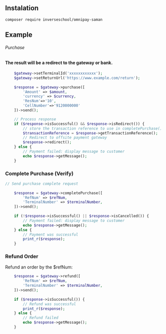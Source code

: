 ## Instalation

    composer require inverseschool/omnipay-saman

## Example

###### Purchase

#### The result will be a redirect to the gateway or bank.

```php
    $gateway->setTerminalId('xxxxxxxxxxxx');
    $gateway->setReturnUrl('https://www.example.com/return');
   
    $response = $gateway->purchase([
        'Amount' => $amount,
        'currency' => $currency,
        'ResNum'=>'10',
        'CellNumber'=>'9120000000'
    ])->send();

    // Process response
    if ($response->isSuccessful() && $response->isRedirect()) {
        // store the transaction reference to use in completePurchase()
        $transactionReference = $response->getTransactionReference();
        // Redirect to offsite payment gateway
        $response->redirect();
    } else {
        // Payment failed: display message to customer
        echo $response->getMessage();
    }

```

### Complete Purchase (Verify)

```php
// Send purchase complete request
    
    $response = $gateway->completePurchase([
        'RefNum' => $refNum,
        'TerminalNumber' => $terminalNumber, 
    ])->send();
    
    if (!$response->isSuccessful() || $response->isCancelled()) {
        // Payment failed: display message to customer
        echo $response->getMessage();
    } else {
        // Payment was successful
        print_r($response);
    }
```

### Refund Order

Refund an order by the $refNum:

```php
    $response = $gateway->refund([
        'RefNum' => $refNum,
        'TerminalNumber' => $terminalNumber,
    ])->send();
    
    if ($response->isSuccessful()) {
        // Refund was successful
        print_r($response);
    } else {
        // Refund failed
        echo $response->getMessage();
    }
```



